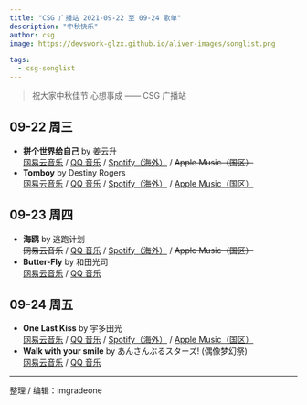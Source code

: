 ```yaml
---
title: "CSG 广播站 2021-09-22 至 09-24 歌单"
description: "中秋快乐"
author: csg
image: https://devswork-glzx.github.io/aliver-images/songlist.png

tags:
  - csg-songlist
---
```


> 祝大家中秋佳节 心想事成 —— CSG 广播站

## 09-22 周三

- **拼个世界给自己** by 姜云升  
  [网易云音乐](https://music.163.com/song?id=1849649776) / [QQ 音乐](https://y.qq.com/n/ryqq/songDetail/002hJHt127uz8l) / [Spotify（海外）](https://open.spotify.com/track/3eEuIQCRBZoFWoIyk7HXhE) / ~~Apple Music（国区）~~
- **Tomboy** by Destiny Rogers  
  [网易云音乐](https://music.163.com/song?id=1349062060) / [QQ 音乐](https://y.qq.com/n/ryqq/songDetail/001Z1owX1ShRkK) / [Spotify（海外）](https://open.spotify.com/track/5Ti3fqGTfjUsSdylFNy0Ng) / [Apple Music（国区）](https://music.apple.com/cn/album/tomboy/1453199585?i=1453199595)

## 09-23 周四

- **海鸥** by 逃跑计划  
  ~~网易云音乐~~ / [QQ 音乐](https://y.qq.com/n/ryqq/songDetail/003uguw12tnHX5) / [Spotify（海外）](https://open.spotify.com/track/3TF5PCXcFb7Eqce9BP3bIF) / ~~Apple Music（国区）~~
- **Butter-Fly** by 和田光司  
  [网易云音乐](https://music.163.com/song?id=4940920) / [QQ 音乐](https://y.qq.com/n/ryqq/songDetail/004VoWCB3uwl8s)

## 09-24 周五

- **One Last Kiss** by 宇多田光  
  [网易云音乐](https://music.163.com/song?id=1824020871) / [QQ 音乐](https://y.qq.com/n/ryqq/songDetail/003Rxsvb1Vwl5U) / [Spotify（海外）](https://open.spotify.com/track/5RhWszHMSKzb7KiXk4Ae0M) / [Apple Music（国区）](https://music.apple.com/cn/album/one-last-kiss/1542953969?i=1542953977)
- **Walk with your smile** by あんさんぶるスターズ! (偶像梦幻祭)  
  [网易云音乐](https://music.163.com/song?id=1817471712) / [QQ 音乐](https://y.qq.com/n/ryqq/songDetail/002Ryn2v48JbOu)

---

整理 / 编辑：imgradeone
